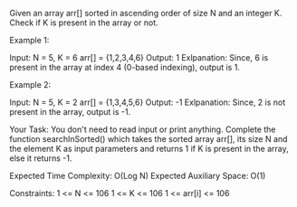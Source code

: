 Given an array arr[] sorted in ascending order of size N and an integer K. Check if K is present in the array or not.


Example 1:

Input:
N = 5, K = 6
arr[] = {1,2,3,4,6}
Output: 1
Exlpanation: Since, 6 is present in 
the array at index 4 (0-based indexing),
output is 1.
 

Example 2:

Input:
N = 5, K = 2
arr[] = {1,3,4,5,6}
Output: -1
Exlpanation: Since, 2 is not present 
in the array, output is -1.
 

Your Task:
You don't need to read input or print anything. Complete the function searchInSorted() which takes the sorted array arr[], its size N and the element K as input parameters and returns 1 if K is present in the array, else it returns -1. 


Expected Time Complexity: O(Log N)
Expected Auxiliary Space: O(1)

 

Constraints:
1 <= N <= 106
1 <= K <= 106
1 <= arr[i] <= 106
